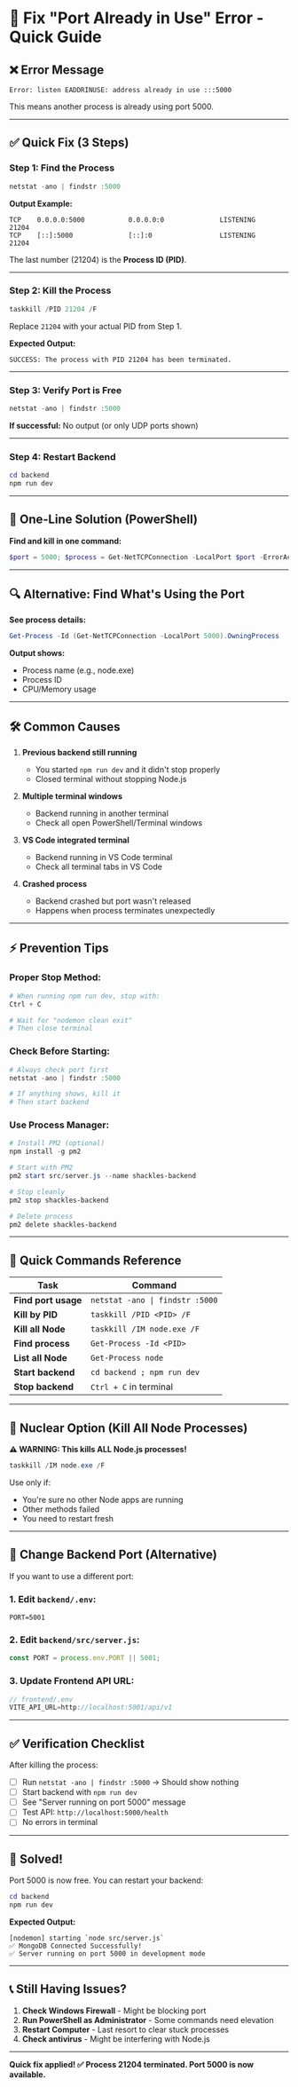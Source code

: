 # 🔧 Fix "Port Already in Use" Error - Quick Guide

## ❌ Error Message
```
Error: listen EADDRINUSE: address already in use :::5000
```

This means another process is already using port 5000.

---

## ✅ Quick Fix (3 Steps)

### **Step 1: Find the Process**
```powershell
netstat -ano | findstr :5000
```

**Output Example:**
```
TCP    0.0.0.0:5000           0.0.0.0:0              LISTENING       21204
TCP    [::]:5000              [::]:0                 LISTENING       21204
```

The last number (21204) is the **Process ID (PID)**.

---

### **Step 2: Kill the Process**
```powershell
taskkill /PID 21204 /F
```

Replace `21204` with your actual PID from Step 1.

**Expected Output:**
```
SUCCESS: The process with PID 21204 has been terminated.
```

---

### **Step 3: Verify Port is Free**
```powershell
netstat -ano | findstr :5000
```

**If successful:** No output (or only UDP ports shown)

---

### **Step 4: Restart Backend**
```powershell
cd backend
npm run dev
```

---

## 🚀 One-Line Solution (PowerShell)

**Find and kill in one command:**
```powershell
$port = 5000; $process = Get-NetTCPConnection -LocalPort $port -ErrorAction SilentlyContinue | Select-Object -ExpandProperty OwningProcess -Unique; if ($process) { Stop-Process -Id $process -Force; Write-Host "✅ Killed process $process on port $port" -ForegroundColor Green } else { Write-Host "✅ Port $port is already free" -ForegroundColor Green }
```

---

## 🔍 Alternative: Find What's Using the Port

**See process details:**
```powershell
Get-Process -Id (Get-NetTCPConnection -LocalPort 5000).OwningProcess
```

**Output shows:**
- Process name (e.g., node.exe)
- Process ID
- CPU/Memory usage

---

## 🛠️ Common Causes

1. **Previous backend still running**
   - You started `npm run dev` and it didn't stop properly
   - Closed terminal without stopping Node.js

2. **Multiple terminal windows**
   - Backend running in another terminal
   - Check all open PowerShell/Terminal windows

3. **VS Code integrated terminal**
   - Backend running in VS Code terminal
   - Check all terminal tabs in VS Code

4. **Crashed process**
   - Backend crashed but port wasn't released
   - Happens when process terminates unexpectedly

---

## ⚡ Prevention Tips

### **Proper Stop Method:**
```powershell
# When running npm run dev, stop with:
Ctrl + C

# Wait for "nodemon clean exit"
# Then close terminal
```

### **Check Before Starting:**
```powershell
# Always check port first
netstat -ano | findstr :5000

# If anything shows, kill it
# Then start backend
```

### **Use Process Manager:**
```powershell
# Install PM2 (optional)
npm install -g pm2

# Start with PM2
pm2 start src/server.js --name shackles-backend

# Stop cleanly
pm2 stop shackles-backend

# Delete process
pm2 delete shackles-backend
```

---

## 📝 Quick Commands Reference

| Task | Command |
|------|---------|
| **Find port usage** | `netstat -ano \| findstr :5000` |
| **Kill by PID** | `taskkill /PID <PID> /F` |
| **Kill all Node** | `taskkill /IM node.exe /F` |
| **Find process** | `Get-Process -Id <PID>` |
| **List all Node** | `Get-Process node` |
| **Start backend** | `cd backend ; npm run dev` |
| **Stop backend** | `Ctrl + C` in terminal |

---

## 🚨 Nuclear Option (Kill All Node Processes)

**⚠️ WARNING: This kills ALL Node.js processes!**

```powershell
taskkill /IM node.exe /F
```

Use only if:
- You're sure no other Node apps are running
- Other methods failed
- You need to restart fresh

---

## 🔧 Change Backend Port (Alternative)

If you want to use a different port:

### **1. Edit `backend/.env`:**
```env
PORT=5001
```

### **2. Edit `backend/src/server.js`:**
```javascript
const PORT = process.env.PORT || 5001;
```

### **3. Update Frontend API URL:**
```javascript
// frontend/.env
VITE_API_URL=http://localhost:5001/api/v1
```

---

## ✅ Verification Checklist

After killing the process:

- [ ] Run `netstat -ano | findstr :5000` → Should show nothing
- [ ] Start backend with `npm run dev`
- [ ] See "Server running on port 5000" message
- [ ] Test API: `http://localhost:5000/health`
- [ ] No errors in terminal

---

## 🎯 Solved!

Port 5000 is now free. You can restart your backend:

```powershell
cd backend
npm run dev
```

**Expected Output:**
```
[nodemon] starting `node src/server.js`
✅ MongoDB Connected Successfully!
✅ Server running on port 5000 in development mode
```

---

## 📞 Still Having Issues?

1. **Check Windows Firewall** - Might be blocking port
2. **Run PowerShell as Administrator** - Some commands need elevation
3. **Restart Computer** - Last resort to clear stuck processes
4. **Check antivirus** - Might be interfering with Node.js

---

**Quick fix applied! ✅ Process 21204 terminated. Port 5000 is now available.**
